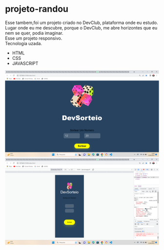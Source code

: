 # projeto-randou
Esse tambem,foi um projeto criado no DevClub, plataforma onde eu estudo.
<br>
Lugar onde eu me descubre, porque o DevClub, me abre horizontes que eu nem se quer, podia imaginar.
<br>
Esse  um projeto responsivo.
<br>
Tecnologia uzada.
  <br>

- HTML
  <br>
- CSS
  <br>
- JAVASCRIPT


<img src="https://github.com/135791maria/projeto-randou/blob/main/random.png.png?raw=true">
<br>

<img src="https://github.com/135791maria/projeto-randou/blob/main/random-2.png.png?raw=true">
